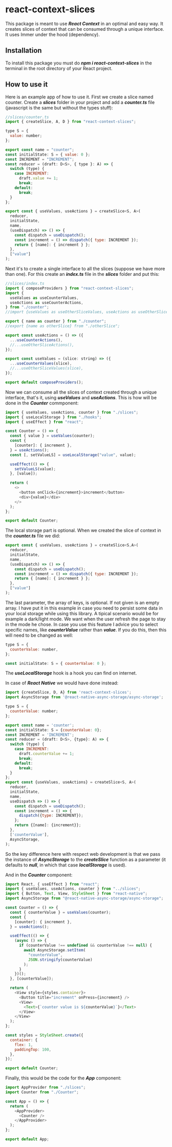 # react-context-slices

This package is meant to use **_React Context_** in an optimal and easy way. It creates slices of context that can be consumed through a unique interface. It uses Immer under the hood (dependency).

## Installation

To install this package you must do **_npm i react-context-slices_** in the terminal in the root directory of your React project.

## How to use it

Here is an example app of how to use it. First we create a slice named counter. Create a **_slices_** folder in your project and add a **_counter.ts_** file (javascript is the same but without the types stuff):

```javascript
//slices/counter.ts
import { createSlice, A, D } from "react-context-slices";

type S = {
  value: number;
};

export const name = "counter";
const initialState: S = { value: 0 };
const INCREMENT = "INCREMENT";
const reducer = (draft: D<S>, { type }: A) => {
  switch (type) {
    case INCREMENT:
      draft.value += 1;
      break;
    default:
      break;
  }
};

export const { useValues, useActions } = createSlice<S, A>(
  reducer,
  initialState,
  name,
  (useDispatch) => () => {
    const dispatch = useDispatch();
    const increment = () => dispatch({ type: INCREMENT });
    return { [name]: { increment } };
  },
  ["value"]
);
```

Next it's to create a single interface to all the slices (suppose we have more than one). For this create an **_index.ts_** file in the **_slices_** folder and put this:

```javascript
//slices/index.ts
import { composeProviders } from "react-context-slices";
import {
  useValues as useCounterValues,
  useActions as useCounterActions,
} from "./counter";
//import {useValues as useOtherSliceValues, useActions as useOtherSliceActions} from "./otherSlice";

export { name as counter } from "./counter";
//export {name as otherSlice} from "./otherSlice";

export const useActions = () => ({
  ...useCounterActions(),
  //...useOtherSliceActions(),
});

export const useValues = (slice: string) => ({
  ...useCounterValues(slice),
  //...useOtherSliceValues(slice),
});

export default composeProviders();
```

Now we can consume all the slices of context created through a unique interface, that's it, using **_useValues_** and **_useActions_**. This is how will be done in the **_Counter_** commponent:

```javascript
import { useValues, useActions, counter } from "./slices";
import { useLocalStorage } from "./hooks";
import { useEffect } from "react";

const Counter = () => {
  const { value } = useValues(counter);
  const {
    [counter]: { increment },
  } = useActions();
  const [, setValueLS] = useLocalStorage("value", value);

  useEffect(() => {
    setValueLS(value);
  }, [value]);

  return (
    <>
      <button onClick={increment}>increment</button>
      <div>{value}</div>
    </>
  );
};

export default Counter;
```

The local storage part is optional. When we created the slice of context in the **_counter.ts_** file we did:

```javascript
export const { useValues, useActions } = createSlice<S,A>(
  reducer,
  initialState,
  name,
  (useDispatch) => () => {
    const dispatch = useDispatch();
    const increment = () => dispatch({ type: INCREMENT });
    return { [name]: { increment } };
  },
  ["value"]
);
```

The last parameter, the array of keys, is optional. If not given is an empty array. I have put it in this example in case you need to persist some data in your local storage while using this library. A tipical scenario would be for example a dark/light mode. We want when the user refresh the page to stay in the mode he chose. In case you use this feature I advice you to select specific names, like **_counterValue_** rather than **_value_**. If you do this, then this will need to be changed as well:

```javascript
type S = {
  counterValue: number,
};

const initialState: S = { counterValue: 0 };
```

The **_useLocalStorage_** hook is a hook you can find on internet.

In case of **_React Native_** we would have done instead:

```javascript
import {createSlice, D, A} from 'react-context-slices';
import AsyncStorage from '@react-native-async-storage/async-storage';

type S = {
  counterValue: number;
};

export const name = 'counter';
const initialState: S = {counterValue: 0};
const INCREMENT = 'INCREMENT';
const reducer = (draft: D<S>, {type}: A) => {
  switch (type) {
    case INCREMENT:
      draft.counterValue += 1;
      break;
    default:
      break;
  }
};
export const {useValues, useActions} = createSlice<S, A>(
  reducer,
  initialState,
  name,
  useDispatch => () => {
    const dispatch = useDispatch();
    const increment = () => {
      dispatch({type: INCREMENT});
    };
    return {[name]: {increment}};
  },
  ['counterValue'],
  AsyncStorage,
);
```

So the key difference here with respect web development is that we pass the instance of **_AsyncStorage_** to the **_createSlice_** function as a parameter (it defaults to **_null_**, in which that case **_localStorage_** is used).

And in the **_Counter_** component:

```javascript
import React, { useEffect } from "react";
import { useValues, useActions, counter } from "../slices";
import { Button, Text, View, StyleSheet } from "react-native";
import AsyncStorage from "@react-native-async-storage/async-storage";

const Counter = () => {
  const { counterValue } = useValues(counter);
  const {
    [counter]: { increment },
  } = useActions();

  useEffect(() => {
    (async () => {
      if (counterValue !== undefined && counterValue !== null) {
        await AsyncStorage.setItem(
          "counterValue",
          JSON.stringify(counterValue)
        );
      }
    })();
  }, [counterValue]);

  return (
    <View style={styles.container}>
      <Button title="increment" onPress={increment} />
      <View>
        <Text>{`counter value is ${counterValue}`}</Text>
      </View>
    </View>
  );
};

const styles = StyleSheet.create({
  container: {
    flex: 1,
    paddingTop: 100,
  },
});

export default Counter;
```

Finally, this would be the code for the **_App_** component:

```javascript
import AppProvider from "./slices";
import Counter from "./Counter";

const App = () => {
  return (
    <AppProvider>
      <Counter />
    </AppProvider>
  );
};

export default App;
```
